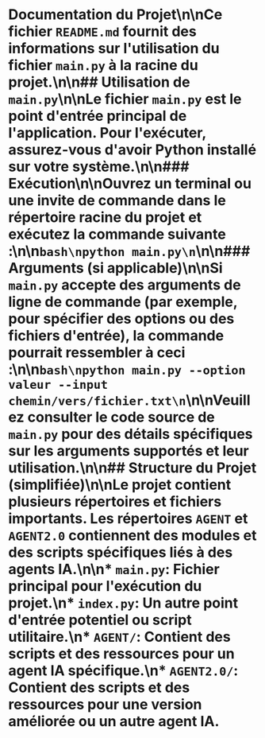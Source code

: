 # Documentation du Projet\n\nCe fichier `README.md` fournit des informations sur l'utilisation du fichier `main.py` à la racine du projet.\n\n## Utilisation de `main.py`\n\nLe fichier `main.py` est le point d'entrée principal de l'application. Pour l'exécuter, assurez-vous d'avoir Python installé sur votre système.\n\n### Exécution\n\nOuvrez un terminal ou une invite de commande dans le répertoire racine du projet et exécutez la commande suivante :\n\n```bash\npython main.py\n```\n\n### Arguments (si applicable)\n\nSi `main.py` accepte des arguments de ligne de commande (par exemple, pour spécifier des options ou des fichiers d'entrée), la commande pourrait ressembler à ceci :\n\n```bash\npython main.py --option valeur --input chemin/vers/fichier.txt\n```\n\nVeuillez consulter le code source de `main.py` pour des détails spécifiques sur les arguments supportés et leur utilisation.\n\n## Structure du Projet (simplifiée)\n\nLe projet contient plusieurs répertoires et fichiers importants. Les répertoires `AGENT` et `AGENT2.0` contiennent des modules et des scripts spécifiques liés à des agents IA.\n\n* `main.py`: Fichier principal pour l'exécution du projet.\n* `index.py`: Un autre point d'entrée potentiel ou script utilitaire.\n* `AGENT/`: Contient des scripts et des ressources pour un agent IA spécifique.\n* `AGENT2.0/`: Contient des scripts et des ressources pour une version améliorée ou un autre agent IA.